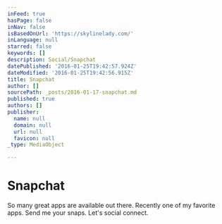 ```yaml
---
inFeed: true
hasPage: false
inNav: false
isBasedOnUrl: 'https://skylinelady.com/'
inLanguage: null
starred: false
keywords: []
description: Social/Snapchat
datePublished: '2016-01-25T19:42:57.924Z'
dateModified: '2016-01-25T19:42:56.915Z'
title: Snapchat
author: []
sourcePath: _posts/2016-01-17-snapchat.md
published: true
authors: []
publisher:
  name: null
  domain: null
  url: null
  favicon: null
_type: MediaObject

---
```

# Snapchat

So many great apps are available out there. Recently one of my favorite apps. Send me your snaps. Let's social connect.